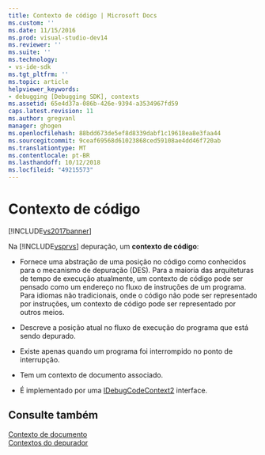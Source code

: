 ```yaml
---
title: Contexto de código | Microsoft Docs
ms.custom: ''
ms.date: 11/15/2016
ms.prod: visual-studio-dev14
ms.reviewer: ''
ms.suite: ''
ms.technology:
- vs-ide-sdk
ms.tgt_pltfrm: ''
ms.topic: article
helpviewer_keywords:
- debugging [Debugging SDK], contexts
ms.assetid: 65e4d37a-086b-426e-9394-a3534967fd59
caps.latest.revision: 11
ms.author: gregvanl
manager: ghogen
ms.openlocfilehash: 88bdd673de5ef8d8339dabf1c19618ea8e3faa44
ms.sourcegitcommit: 9ceaf69568d61023868ced59108ae4dd46f720ab
ms.translationtype: MT
ms.contentlocale: pt-BR
ms.lasthandoff: 10/12/2018
ms.locfileid: "49215573"
---
```

# <a name="code-context"></a>Contexto de código
[!INCLUDE[vs2017banner](../../includes/vs2017banner.md)]

Na [!INCLUDE[vsprvs](../../includes/vsprvs-md.md)] depuração, um **contexto de código**:  
  
-   Fornece uma abstração de uma posição no código como conhecidos para o mecanismo de depuração (DES). Para a maioria das arquiteturas de tempo de execução atualmente, um contexto de código pode ser pensado como um endereço no fluxo de instruções de um programa. Para idiomas não tradicionais, onde o código não pode ser representado por instruções, um contexto de código pode ser representado por outros meios.  
  
-   Descreve a posição atual no fluxo de execução do programa que está sendo depurado.  
  
-   Existe apenas quando um programa foi interrompido no ponto de interrupção.  
  
-   Tem um contexto de documento associado.  
  
-   É implementado por uma [IDebugCodeContext2](../../extensibility/debugger/reference/idebugcodecontext2.md) interface.  
  
## <a name="see-also"></a>Consulte também  
 [Contexto de documento](../../extensibility/debugger/document-context.md)   
 [Contextos do depurador](../../extensibility/debugger/debugger-contexts.md)

